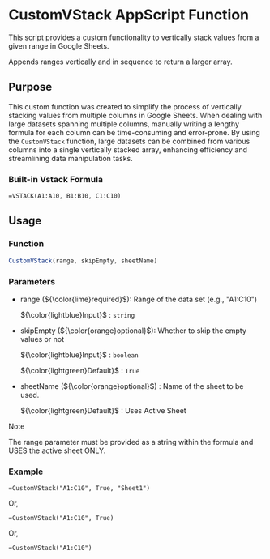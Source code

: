 # CustomVStack AppScript Function

This script provides a custom functionality to vertically stack values from a given range in Google Sheets.

Appends ranges vertically and in sequence to return a larger array.

## Purpose

This custom function was created to simplify the process of vertically stacking values from multiple columns in Google Sheets. When dealing with large datasets spanning multiple columns, manually writing a lengthy formula for each column can be time-consuming and error-prone. By using the `CustomVStack` function, large datasets can be combined from various columns into a single vertically stacked array, enhancing efficiency and streamlining data manipulation tasks.

### Built-in Vstack Formula

  ```
  =VSTACK(A1:A10, B1:B10, C1:C10)
  ```

## Usage

### Function

```javascript
CustomVStack(range, skipEmpty, sheetName)
```

### Parameters

- range (${\color{lime}required}$): Range of the data set (e.g., "A1:C10")

  ${\color{lightblue}Input}$ : `string`

    

- skipEmpty (${\color{orange}optional}$): Whether to skip the empty values or not
    
    ${\color{lightblue}Input}$ : `boolean`
    
    ${\color{lightgreen}Default}$ : `True`
  
- sheetName (${\color{orange}optional}$) : Name of the sheet to be used.

    ${\color{lightgreen}Default}$ : Uses Active Sheet
    
> [!NOTE]
> The range parameter must be provided as a string within the formula and USES the active sheet ONLY.

### Example

```
=CustomVStack("A1:C10", True, "Sheet1")
```
Or,
```
=CustomVStack("A1:C10", True)
```
Or,
```
=CustomVStack("A1:C10")
```